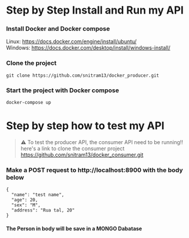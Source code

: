 # Step by Step Install and Run my API

### Install Docker and Docker compose
  Linux: https://docs.docker.com/engine/install/ubuntu/  </br>
  Windows: https://docs.docker.com/desktop/install/windows-install/

### Clone the project
  ```git clone https://github.com/snitram13/docker_producer.git```
 
### Start the project with Docker compose
 ```docker-compose up```
 
# Step by step how to test my API

> :warning: To test the producer API, the consumer API need to be running!! </br>
> here's a link to clone the consumer project https://github.com/snitram13/docker_consumer.git

### Make a POST request to http://localhost:8900 with the body below
``` 
{
  "name": "test name",
  "age": 20,
  "sex": "M",
  "address": "Rua tal, 20"
}
```

#### The Person in body will be save in a MONGO Dabatase

